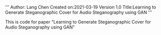 '''
Author: Lang Chen
Created on:2021-03-19
Version 1.0
Title:Learning to Generate Steganographic Cover for Audio Steganography using GAN
'''

This is code for paper "Learning to Generate Steganographic Cover for Audio Steganography using GAN"
